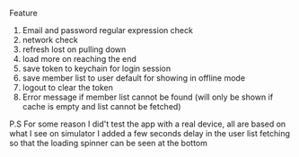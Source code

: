 Feature

1. Email and password regular expression check
2. network check
3. refresh lost on pulling down
4. load more on reaching the end
5. save token to keychain for login session
6. save member list to user default for showing in offline mode
7. logout to clear the token
8. Error message if member list cannot be found (will only be shown if cache is empty and list cannot be fetched)



P.S 
For some reason I did't test the app with a real device, all are based on what I see on simulator
I added a few seconds delay in the user list fetching so that the loading spinner can be seen at the bottom
